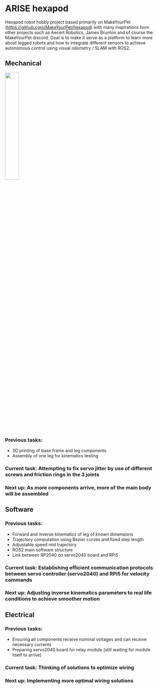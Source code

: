 # ARISE hexapod

Hexapod robot hobby project based primarily on MakeYourPet (https://github.com/MakeYourPet/hexapod) with many inspirations from other projects such as Aecert Robotics, James Brunton and of course the MakeYourPet discord. Goal is to make it serve as a platform to learn more about legged robots and how to integrate different sensors to achieve autonomous control using visual odometry / SLAM with ROS2. 

## Mechanical

<img src="https://github.com/madyhr/arise/blob/master/doc/hexapod_leg.jpg" width=30% height=30%>

### Previous tasks:
- 3D printing of base frame and leg components
- Assembly of one leg for kinematics testing

### Current task: Attempting to fix servo jitter by use of different screws and friction rings in the 3 joints

### Next up: As more components arrive, more of the main body will be assembled

## Software

### Previous tasks:
- Forward and inverse kinematics of leg of known dimensions
- Trajectory computation using Bezier curves and fixed step length
- Adjustable speed mid trajectory
- ROS2 main software structure
- Link between RP2040 on servo2040 board and RPi5

### Current task: Establishing efficient communication protocols between servo controller (servo2040) and RPi5 for velocity commands

### Next up: Adjusting inverse kinematics parameters to real life conditions to achieve smoother motion

## Electrical

### Previous tasks:
- Ensuring all components receive nominal voltages and can receive necessary currents
- Preparing servo2040 board for relay module (still waiting for module itself to arrive)

### Current task: Thinking of solutions to optimize wiring

### Next up: Implementing more optimal wiring solutions
